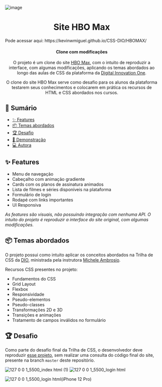 ![image](https://github.com/Kevinwmiguel/CSS-DIO/assets/59360014/72b6bf81-c0a5-4f7f-87d9-6c1e5b877d2f)

<h1 align="center">Site HBO Max</h1>
Pode acessar aqui: https://kevinwmiguel.github.io/CSS-DIO/HBOMAX/
<h4 align="center">Clone com modificações</h4>

<p align="center">
  O projeto é um clone do site <a href="https://www.hbomax.com/br/pt">HBO Max</a>, com o intuito de reproduzir a interface, com algumas modificações, aplicando os temas abordados ao longo das aulas de CSS da plataforma da <a href="https://dio.me">Digital Innovation One</a>.
</p>
<p align="center">
  O clone do site HBO Max serve como desafio para os alunos da plataforma testarem seus conhecimentos e colocarem em prática os recursos de HTML e CSS abordados nos cursos.
</p>



## 📎 Sumário

- [✨ Features](#features)
- [📦 Temas abordados](#topics)
- [🏆 Desafio](#challenges)
- [🌈 Demonstração](#demo)
- [💻 Autora](#author)

<h2 id="features">✨ Features</h2>

- Menu de navegação
- Cabeçalho com animação gradiente
- Cards com os planos de assinatura animados
- Lista de filmes e séries disponíveis na plataforma
- Formulário de login
- Rodapé com links importantes
- UI Responsiva

*As features são visuais, não possuindo integração com nenhuma API. O intuito do projeto é reproduzir a interface do site original, com algumas modificações.*

<h2 id="topics">📦 Temas abordados</h2>

O projeto possui como intuito aplicar os conceitos abordados na Trilha de CSS da <a href="https://dio.me">DIO</a>, ministrada pela instrutora <a href="https://github.com/micheleambrosio">Michele Ambrosio</a>.

Recursos CSS presentes no projeto:

- Fundamentos do CSS
- Grid Layout
- Flexbox
- Responsividade
- Pseudo-elementos
- Pseudo-classes
- Transformações 2D e 3D
- Transições e animações
- Tratamento de campos inválidos no formulário

<h2 id="challenges">🏆 Desafio</h2>

Como parte do desafio final da Trilha de CSS, o desenvolvedor deve reproduzir [esse projeto](https://micheleambrosio.github.io/hbomax/), sem realizar uma consulta do código final do site, presente na branch `master` deste repositório.

![127 0 0 1_5500_index html (1)](https://github.com/Kevinwmiguel/CSS-DIO/assets/59360014/492088b1-71cf-4efb-9894-7adfede908c7)
![127 0 0 1_5500_login html](https://github.com/Kevinwmiguel/CSS-DIO/assets/59360014/3adcd0b9-7922-4125-90d3-783cf50a1300)


![127 0 0 1_5500_login html(iPhone 12 Pro)](https://github.com/Kevinwmiguel/CSS-DIO/assets/59360014/5fa38f27-10aa-43c3-993e-fe66dcfeb16c)


